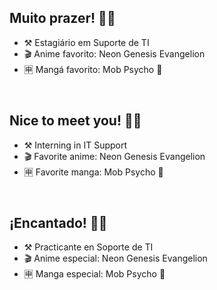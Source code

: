 ## Muito prazer! 🖖🏾
- ⚒ Estagiário em Suporte de TI
- 🎬 Anime favorito: Neon Genesis Evangelion
- 🈸 Mangá favorito: Mob Psycho 💯
</br>

## Nice to meet you! 🖖🏾
- ⚒ Interning in IT Support
- 🎬 Favorite anime: Neon Genesis Evangelion
- 🈸 Favorite manga: Mob Psycho 💯
</br>

## ¡Encantado! 🖖🏾
- ⚒ Practicante en Soporte de TI
- 🎬 Anime especial: Neon Genesis Evangelion
- 🈸 Manga especial: Mob Psycho 💯
